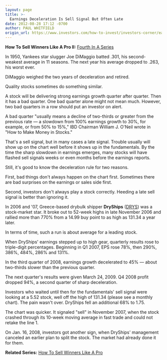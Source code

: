```yaml
---
layout: page
title: >-
  Earnings Deceleration Is Sell Signal But Often Late
date: 2012-08-28 17:12 -0700
author: PAUL WHITFIELD
origin_url: https://www.investors.com/how-to-invest/investors-corner/earnings-slowdown-is-late-sell-sign-drys
---
```





**How To Sell Winners Like A Pro II:** [Fourth In A Series](http://news.investors.com/special-report/623411-sell-like-a-pro-ii-defense.aspx)

  

In 1950, Yankees star slugger Joe DiMaggio batted .301, his second-weakest average in 11 seasons. The next year his average dropped to .263, his worst ever.

  

DiMaggio weighed the two years of deceleration and retired.

  

Quality stocks sometimes do something similar.

  

A stock will be delivering strong earnings growth quarter after quarter. Then it has a bad quarter. One bad quarter alone might not mean much. However, two bad quarters in a row should put an investor on alert.

  

A bad quarter "usually means a decline of two-thirds or greater from the previous rate — a slowdown from 100% earnings growth to 30%, for example, or from 50% to 15%," IBD Chairman William J. O'Neil wrote in "How to Make Money in Stocks."

  

That's a sell signal, but in many cases a late signal. Trouble usually will show up on the chart well before it shows up in the fundamentals. By the time the sharp slowdown in earnings emerges, many stocks will have flashed sell signals weeks or even months before the earnings reports.

  

Still, it's good to know the deceleration rule for two reasons.

  

First, bad things don't always happen on the chart first. Sometimes there are bad surprises on the earnings or sales side first.

  

Second, investors don't always play a stock correctly. Heeding a late sell signal is better than ignoring it.

  

In 2006 and '07, Greece-based drybulk shipper **DryShips** ([DRYS](https://research.investors.com/quote.aspx?symbol=DRYS)) was a stock-market star. It broke out to 52-week highs in late November 2006 and rallied more than 770% from a 14.99 buy point to as high as 131.34 a year later.

  

In terms of time, such a run is about average for a leading stock.

  

When DryShips' earnings stepped up to high gear, quarterly results rose to triple-digit percentages. Beginning in Q1 2007, EPS rose 78%, then 290%, 386%, 484%, 286% and 131%.

  

In the third quarter of 2008, earnings growth decelerated to 45% — about two-thirds slower than the previous quarter.

  

The next quarter's results were given March 24, 2009. Q4 2008 profit dropped 94%, a second quarter of sharp deceleration.

  

Investors who waited until then for the fundamentals' sell signal were looking at a 5.52 stock, well off the high of 131.34 (please see a monthly chart). The pain wasn't over. DryShips fell an additional 68% to 1.75.

  

The chart was quicker. It signaled "sell" in November 2007, when the stock crashed through its 10-week moving average in fast trade and could not retake the line 1.

  

On Jan. 16, 2008, investors got another sign, when DryShips' management canceled an earlier plan to split the stock. The market had already done it for them.

  

**Related Series:** [How To Sell Winners Like A Pro](http://news.investors.com/special-report/611488-201205211612/how-to-sell-winners-like-a-pro.aspx)




